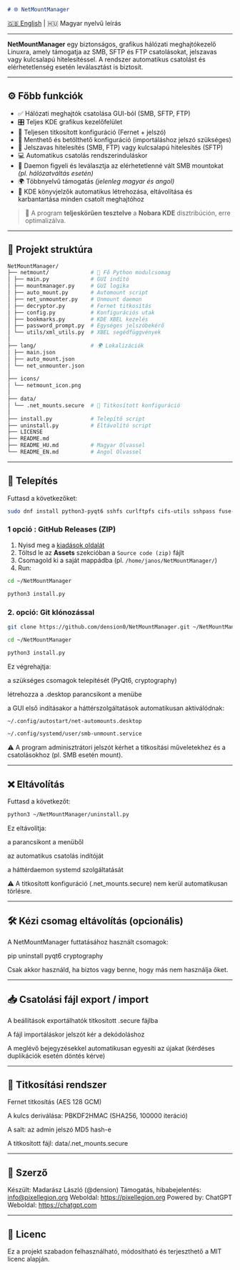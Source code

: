
```markdown
# 🌐 NetMountManager
```
[🇬🇧 English](README_EN.md) | 🇭🇺 Magyar nyelvű leírás

---

**NetMountManager** egy biztonságos, grafikus hálózati meghajtókezelő Linuxra, amely támogatja az SMB, SFTP és FTP csatolásokat, jelszavas vagy kulcsalapú hitelesítéssel. A rendszer automatikus csatolást és elérhetetlenség esetén leválasztást is biztosít.

---

## ⚙️ Főbb funkciók

- ✅ Hálózati meghajtók csatolása GUI-ból (SMB, SFTP, FTP)
- 🎛️ Teljes KDE grafikus kezelőfelület
- 🔐 Teljesen titkosított konfiguráció (Fernet + jelszó)
- 💾 Menthető és betölthető konfiguráció (importáláshoz jelszó szükséges)
- 🔑 Jelszavas hitelesítés (SMB, FTP) vagy kulcsalapú hitelesítés (SFTP)
- 💻 Automatikus csatolás rendszerinduláskor
- 🔁 Daemon figyeli és leválasztja az elérhetetlenné vált SMB mountokat *(pl. hálózatváltás esetén)*
- 🌍 Többnyelvű támogatás *(jelenleg magyar és angol)*
- 🧽 KDE könyvjelzők automatikus létrehozása, eltávolítása és karbantartása minden csatolt meghajtóhoz

> 🔧 A program **teljeskörűen tesztelve** a **Nobara KDE** disztribúción, erre optimalizálva.

---

## 📁 Projekt struktúra
```bash
NetMountManager/
├── netmount/             # 🧠 Fő Python modulcsomag
│ ├── main.py             # GUI indító
│ ├── mountmanager.py     # GUI logika
│ ├── auto_mount.py       # Automount script
│ ├── net_unmounter.py    # Unmount daemon
│ ├── decryptor.py        # Fernet titkosítás
│ ├── config.py           # Konfigurációs utak
│ ├── bookmarks.py        # KDE XBEL kezelés
│ ├── password_prompt.py  # Egységes jelszóbekérő
│ └── utils/xml_utils.py  # XBEL segédfüggvények
│
├── lang/                 # 🌍 Lokalizációk
│ ├── main.json
│ ├── auto_mount.json
│ └── net_unmounter.json
│
├── icons/
│ └── netmount_icon.png
│
├── data/
│ └── .net_mounts.secure  # 🔐 Titkosított konfiguráció
│
├── install.py            # Telepítő script
├── uninstall.py          # Eltávolító script
├── LICENSE
├── README.md
├── README_HU.md          # Magyar Olvassel
└── README_EN.md          # Angol Olvassel
```
---

## 🚀 Telepítés

Futtasd a következőket:

```bash
sudo dnf install python3-pyqt6 sshfs curlftpfs cifs-utils sshpass fuse-sshfs curlftpfs git
```

### 1 opció : GitHub Releases (ZIP)

1. Nyisd meg a [kiadások oldalát](https://github.com/dension0/NetMountManager/releases/latest)
2. Töltsd le az **Assets** szekcióban a `Source code (zip)` fájlt
3. Csomagold ki a saját mappádba (pl. `/home/janos/NetMountManager/`)
4. Run:
```bash
cd ~/NetMountManager
```
```bash
python3 install.py
```
### 2. opció: Git klónozással
```bash
git clone https://github.com/dension0/NetMountManager.git ~/NetMountManager
```
```bash
cd ~/NetMountManager
```
```bash
python3 install.py
```

Ez végrehajtja:

a szükséges csomagok telepítését (PyQt6, cryptography)

létrehozza a .desktop parancsikont a menübe

a GUI első indításakor a háttérszolgáltatások automatikusan aktiválódnak:
```bash
~/.config/autostart/net-automounts.desktop
```
```bash
~/.config/systemd/user/smb-unmount.service
```

⚠️ A program adminisztrátori jelszót kérhet a titkosítási műveletekhez és a csatolásokhoz (pl. SMB esetén mount).

---

## ❌ Eltávolítás
Futtasd a következőt:
```bash
python3 ~/NetMountManager/uninstall.py
```
Ez eltávolítja:

a parancsikont a menüből

az automatikus csatolás indítóját

a háttérdaemon systemd szolgáltatását

⚠️ A titkosított konfiguráció (.net_mounts.secure) nem kerül automatikusan törlésre.

---

## 🛠️ Kézi csomag eltávolítás (opcionális)
A NetMountManager futtatásához használt csomagok:

pip uninstall pyqt6 cryptography

Csak akkor használd, ha biztos vagy benne, hogy más nem használja őket.

---

## 📥 Csatolási fájl export / import
A beállítások exportálhatók titkosított .secure fájlba

A fájl importáláskor jelszót kér a dekódoláshoz

A meglévő bejegyzésekkel automatikusan egyesíti az újakat (kérdéses duplikációk esetén döntés kérve)

---

## 🔐 Titkosítási rendszer
Fernet titkosítás (AES 128 GCM)

A kulcs deriválása: PBKDF2HMAC (SHA256, 100000 iteráció)

A salt: az admin jelszó MD5 hash-e

A titkosított fájl: data/.net_mounts.secure

---

## 👤 Szerző
Készült: Madarász László (@dension)
Támogatás, hibabejelentés: info@pixellegion.org
Weboldal: https://pixellegion.org
Powered by: ChatGPT
Weboldal: https://chatgpt.com

---

## 📃 Licenc
Ez a projekt szabadon felhasználható, módosítható és terjeszthető a MIT licenc alapján.
